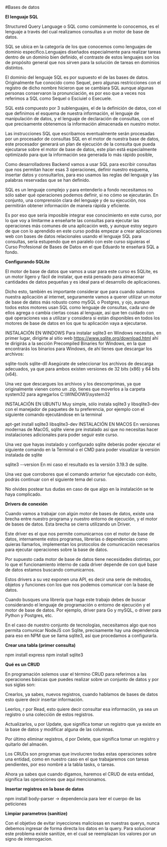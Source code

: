 #Bases de datos

**El lenguaje SQL**

Structured Query Language o SQL como comúnmente lo conocemos, es el lenguaje a través del cual realizamos consultas a un motor de base de datos.

SQL se ubica en la categoría de los que conocemos como lenguajes de dominio específico.Lenguajes diseñados especialmente para realizar tareas dentro de un dominio bien definido, el contraste de estos lenguajes son los de propósito general que nos sirven para la solución de tareas en dominios distintos.

El dominio del lenguaje SQL es por supuesto el de las bases de datos. Originalmente fue conocido como Sequel, pero algunas restricciones con el registro de dicho nombre hicieron que se cambiara SQL aunque algunas personas conservaron la pronunciación, es por eso que a veces nos referimos a SQL como Sequel o Esciuiel o Esecuele.

SQL está compuesto por 3 sublenguajes, el de la definición de datos, con el que definimos el esquema de nuestra información, el lenguaje de manipulación de datos, y el lenguaje de declaración de consultas, con el que precisamente obtenemos la información almacenada en nuestro motor.

Las instrucciones SQL que escribamos eventualmente serán procesadas por un procesador de consultas SQL en el motor de nuestra base de datos, este procesador generará un plan de ejecución de la consulta que pueda ejecutarse sobre el motor de base de datos, este plan está especialmente optimizado para que la información sea generada lo más rápido posible,

Como desarrolladores Backend vamos a usar SQL para escribir consultas que nos permitan hacer esas 3 operaciones, definir nuestro esquema, insertar datos y consultarlos, para eso usamos las reglas del lenguaje y las palabras reservadas que se han definido.

SQL es un lenguaje complejo y para entenderlo a fondo necesitamos no sólo saber qué operaciones podemos definir, si no cómo se ejecutarán. En conjunto, una comprensión clara del lenguaje y de su ejecución, nos permitirán obtener información de manera rápida y eficiente.

Es por eso que sería imposible integrar ese conocimiento en este curso, por lo que voy a limitarme a enseñarte las consultas para ejecutar las operaciones más comunes de una aplicación web, y aunque estoy seguro de que con lo aprendido en este curso podrás empezar a crear aplicaciones web con bases de datos relacionales usando el lenguaje SQL para consultas, sería estupendo que en paralelo con este curso siguieras el Curso Profesional de Bases de Datos en el que Eduardo te enseñará SQL a fondo.

**Configurando SQLite**

El motor de base de datos que vamos a usar para este curso es SQLite, es un motor ligero y fácil de instalar, que está pensado para almacenar cantidades de datos pequeñas y es ideal para el desarrollo de aplicaciones.

Dicho esto, también es importante considerar que para cuando subamos nuestra aplicación al internet, seguramente vamos a querer utilizar un motor de base de datos más robusto como mySQL o Postgres, y ojo, aunque todos estos motores usan SQL como lenguaje de consultas, cada uno de ellos agrega o cambia ciertas cosas al lenguaje, así que ten cuidado con qué operaciones vas a utilizar y considera si están disponibles en todos los motores de base de datos en los que tu aplicación vaya a ejecutarse.

INSTALACIÓN EN WINDOWS
Para instalar sqlite3 en Windows necesitas, en primer lugar, dirigirte al sitio web https://www.sqlite.org/download.html ahí te dirigirás a la sección Precompiled Binaries for Windows, en la que encontrarás los binarios para Windows, de ahí tienes que descargar los archivos:

sqlite-tools
sqlite-dll
Asegúrate de seleccionar los archivos de descarga adecuados, ya que para ambos existen versiones de 32 bits (x86) y 64 bits (x64).

Una vez que descargues los archivos y los descomprimas, ya que originalmente vienen como un .zip, tienes que moverlos a la carpeta system32 para agregarlos C:\WINDOWS\system32

INSTALACIÓN EN UBUNTU
Muy simple, sólo instala sqlite3 y libsqlite3-dev con el manejador de paquetes de tu preferencia, por ejemplo con el siguiente comando ejecutándose en la terminal

apt-get install sqlite3 libsqlite3-dev
INSTALACIÓN EN MACOS
En versiones modernas de MacOS, sqlite viene pre instalado así que no necesitas hacer instalaciones adicionales para poder seguir este curso.

Una vez que hayas instalado y configurado sqlite deberás poder ejecutar el siguiente comando en la Terminal o el CMD para poder visualizar la versión instalada de sqlite

sqlite3 --version
En mi caso el resultado es la versión 3.19.3 de sqlite.

Una vez que corrobores que el comando anterior fue ejecutado con éxito, podrás continuar con el siguiente tema del curso.

No olvides postear tus dudas en caso de que algo en la instalación se te haya complicado.

**Drivers de conexión**

Cuando vamos a trabajar con algún motor de bases de datos, existe una brecha entre nuestro programa y nuestro entorno de ejecución, y el motor de bases de datos. Esta brecha se cierra utilizando un Driver.

Este driver es el que nos permite comunicarnos con el motor de base de datos, internamente estos programas, librerías o dependencias como quieras llamarlos, implementan los protocolos de comunicación necesarios para ejecutar operaciones sobre la base de datos.

Por supuesto cada motor de base de datos tiene necesidades distintas, por lo que el funcionamiento interno de cada driver depende de con qué base de datos estamos buscando comunicarnos.

Estos drivers a su vez exponen una API, es decir una serie de métodos, objetos y funciones con los que nos podemos comunicar con la base de datos.

Cuando busques una librería que haga este trabajo debes de buscar considerando el lenguaje de programación o entorno de ejecución y el motor de base de datos. Por ejemplo, driver para Go y mySQL, o driver para Python y Postgres, etc.

En el caso de nuestro conjunto de tecnologías, necesitamos algo que nos permita comunicar NodeJS con Sqlite, precisamente hay una dependencia para eso en NPM que se llama sqlite3, así que procedamos a configurarla.

**Crear una tabla (primer consulta)**

npm install express
npm install sqlite3

**Qué es un CRUD**

En programación solemos usar el término CRUD para referirnos a las operaciones básicas que puedes realizar sobre un conjunto de datos y por sus siglas son:

Crearlos, ya sabes, nuevos registros, cuando hablamos de bases de datos esto quiere decir insertar información.

Leerlos, r por Read, esto quiere decir consultar esa información, ya sea un registro o una colección de estos registros.

Actualizarlos, u por Update, que significa tomar un registro que ya existe en la base de datos y modificar alguna de las columnas.

Por último eliminar registros, d por Delete, que significa tomar un registro y quitarlo del almacén.

Los CRUDs son programas que involucren todas estas operaciones sobre una entidad, como en nuestro caso en el que trabajaremos con tareas pendientes, por eso nombré a la tabla tasks, o tareas.

Ahora ya sabes que cuando digamos, haremos el CRUD de esta entidad, significa las operaciones que aquí mencionamos.

**Insertar registros en la base de datos**

npm install body-parser -> dependencia para leer el cuerpo de las peticiones

**Limpiar parametros (sanitize)**

Con el objetivo de evitar inyecciones maliciosas en nuestras querys, nunca debemos ingresar de forma directa los datos en la query. Para solucionar este problema existe sanitize, en el cual se reemplazan los valores por un signo de interrogacion. 